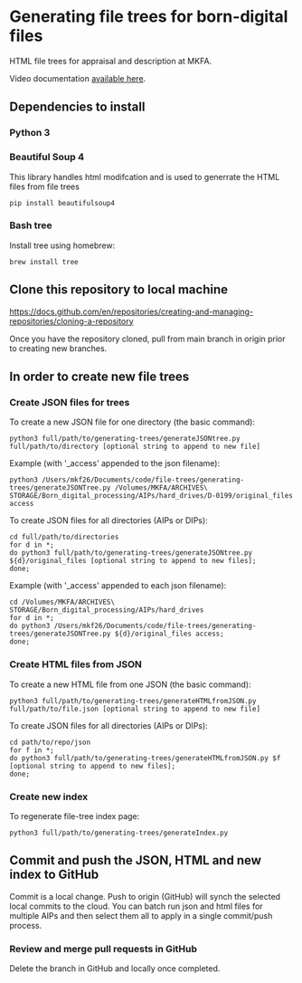 # Generating file trees for born-digital files
HTML file trees for appraisal and description at MKFA.

Video documentation [available here](https://drive.google.com/drive/folders/1ep2jIHv5nC-zeJhnaPgAvBZX_JJblzla).

## Dependencies to install

### Python 3

### Beautiful Soup 4
This library handles html modifcation and is used to generrate the HTML files from file trees
```
pip install beautifulsoup4
```
### Bash tree
Install tree using homebrew:
```
brew install tree
```

## Clone this repository to local machine
https://docs.github.com/en/repositories/creating-and-managing-repositories/cloning-a-repository 

Once you have the repository cloned, pull from main branch in origin prior to creating new branches.

## In order to create new file trees

### Create JSON files for trees

To create a new JSON file for one directory (the basic command):
```
python3 full/path/to/generating-trees/generateJSONtree.py full/path/to/directory [optional string to append to new file]
```
Example (with '_access' appended to the json filename):
```
python3 /Users/mkf26/Documents/code/file-trees/generating-trees/generateJSONTree.py /Volumes/MKFA/ARCHIVES\ STORAGE/Born_digital_processing/AIPs/hard_drives/D-0199/original_files access
```

To create JSON files for all directories (AIPs or DIPs):
```
cd full/path/to/directories
for d in *;
do python3 full/path/to/generating-trees/generateJSONtree.py ${d}/original_files [optional string to append to new files];
done;
```
Example (with '_access' appended to each json filename):
```
cd /Volumes/MKFA/ARCHIVES\ STORAGE/Born_digital_processing/AIPs/hard_drives
for d in *;
do python3 /Users/mkf26/Documents/code/file-trees/generating-trees/generateJSONTree.py ${d}/original_files access;
done;
```


### Create HTML files from JSON
To create a new HTML file from one JSON (the basic command):
```
python3 full/path/to/generating-trees/generateHTMLfromJSON.py full/path/to/file.json [optional string to append to new file]
```
To create JSON files for all directories (AIPs or DIPs):
```
cd path/to/repo/json
for f in *;
do python3 full/path/to/generating-trees/generateHTMLfromJSON.py $f [optional string to append to new files];
done;
```
### Create new index
To regenerate file-tree index page:
```
python3 full/path/to/generating-trees/generateIndex.py
```

## Commit and push the JSON, HTML and new index to GitHub
Commit is a local change. Push to origin (GitHub) will synch the selected local commits to the cloud.
You can batch run json and html files for multiple AIPs and then select them all to apply in a single commit/push process.

### Review and merge pull requests in GitHub
Delete the branch in GitHub and locally once completed.
